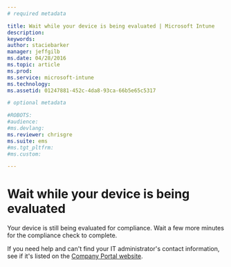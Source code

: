 ```yaml
---
# required metadata

title: Wait while your device is being evaluated | Microsoft Intune
description:
keywords:
author: staciebarker
manager: jeffgilb
ms.date: 04/28/2016
ms.topic: article
ms.prod:
ms.service: microsoft-intune
ms.technology:
ms.assetid: 01247881-452c-4da8-93ca-66b5e65c5317

# optional metadata

#ROBOTS:
#audience:
#ms.devlang:
ms.reviewer: chrisgre 
ms.suite: ems
#ms.tgt_pltfrm:
#ms.custom:

---
```


# Wait while your device is being evaluated
Your device is still being evaluated for compliance. Wait a few more minutes for the compliance check to complete.

If you need help and can't find your IT administrator's contact information, see if it's listed on the [Company Portal website](http://portal.manage.microsoft.com).

